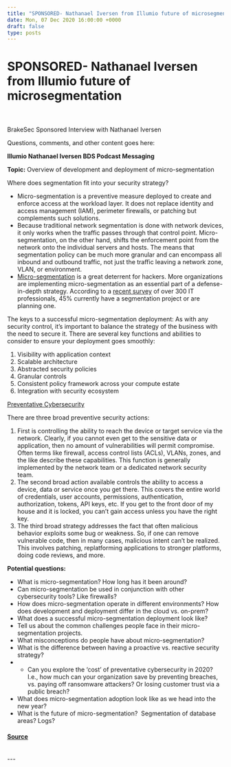 ```yaml
---
title: "SPONSORED- Nathanael Iversen from Illumio future of microsegmentation"
date: Mon, 07 Dec 2020 16:00:00 +0000
draft: false
type: posts
---
```

# SPONSORED- Nathanael Iversen from Illumio future of microsegmentation

<br/>

<br/>
BrakeSec Sponsored Interview with Nathanael Iversen

Questions, comments, and other content goes here:

**Illumio Nathanael Iversen BDS Podcast Messaging**

**Topic:** Overview of development and deployment of micro-segmentation

Where does segmentation fit into your security strategy? 

-   Micro-segmentation is a preventive measure deployed to create and enforce access at the workload layer. It does not replace identity and access management (IAM), perimeter firewalls, or patching but complements such solutions.
-   Because traditional network segmentation is done with network devices, it only works when the traffic passes through that control point. Micro-segmentation, on the other hand, shifts the enforcement point from the network onto the individual servers and hosts. The means that segmentation policy can be much more granular and can encompass all inbound and outbound traffic, not just the traffic leaving a network zone, VLAN, or environment.
-   [Micro-segmentation](https://www.illumio.com/micro-segmentation) is a great deterrent for hackers. More organizations are implementing micro-segmentation as an essential part of a defense-in-depth strategy. According to a [recent survey](https://www.illumio.com/blog/data-center-cloud-segmentation-report) of over 300 IT professionals, 45% currently have a segmentation project or are planning one. 

The keys to a successful micro-segmentation deployment: As with any security control, it’s important to balance the strategy of the business with the need to secure it. There are several key functions and abilities to consider to ensure your deployment goes smoothly:

1.  Visibility with application context
2.  Scalable architecture 
3.  Abstracted security policies
4.  Granular controls 
5.  Consistent policy framework across your compute estate
6.  Integration with security ecosystem

[Preventative Cybersecurity](https://www.illumio.com/blog/reactive-or-preventive-security)

There are three broad preventive security actions:

1.  First is controlling the ability to reach the device or target service via the network. Clearly, if you cannot even get to the sensitive data or application, then no amount of vulnerabilities will permit compromise. Often terms like firewall, access control lists (ACLs), VLANs, zones, and the like describe these capabilities. This function is generally implemented by the network team or a dedicated network security team.
2.  The second broad action available controls the ability to access a device, data or service once you get there. This covers the entire world of credentials, user accounts, permissions, authentication, authorization, tokens, API keys, etc. If you get to the front door of my house and it is locked, you can’t gain access unless you have the right key.
3.  The third broad strategy addresses the fact that often malicious behavior exploits some bug or weakness. So, if one can remove vulnerable code, then in many cases, malicious intent can’t be realized. This involves patching, replatforming applications to stronger platforms, doing code reviews, and more.

**Potential questions:**

-   What is micro-segmentation? How long has it been around?
-   Can micro-segmentation be used in conjunction with other cybersecurity tools? Like firewalls? 
-   How does micro-segmentation operate in different environments? How does development and deployment differ in the cloud vs. on-prem?
-   What does a successful micro-segmentation deployment look like? 
-   Tell us about the common challenges people face in their micro-segmentation projects.
-   What misconceptions do people have about micro-segmentation?
-   What is the difference between having a proactive vs. reactive security strategy?
-   -   Can you explore the ‘cost’ of preventative cybersecurity in 2020? I.e., how much can your organization save by preventing breaches, vs. paying off ransomware attackers? Or losing customer trust via a public breach?
-   What does micro-segmentation adoption look like as we head into the new year?
-   What is the future of micro-segmentation?  Segmentation of database areas? Logs?

#### [Source](http://brakeingsecurity.com/sponsored-nathanael-iversen-from-illumio-future-of-microsegmentation)

<br/>
---
